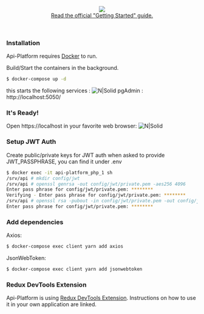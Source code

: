 <p align="center">
<img src="https://camo.githubusercontent.com/0c6b72c593f69a3d8bdac424b1152a73ef5b2e22/68747470733a2f2f6170692d706c6174666f726d2e636f6d2f6c6f676f2d323530783235302e706e67">
<br/>
<a href="https://api-platform.com/docs/distribution/">Read the official "Getting Started" guide.</a>
</p>
<br/>

### Installation

Api-Platform requires [Docker](https://www.docker.com/products/docker-desktop) to run.

Build/Start the containers in the background.

```sh
$ docker-compose up -d
```
this starts the following services :
![N|Solid](https://i.imgur.com/KsdNVpQ.jpg)
pgAdmin  : http://localhost:5050/

### It's Ready!
Open https://localhost in your favorite web browser:
![N|Solid](https://api-platform.com/static/03f362d88e4214426697883fa908fce5/8aaee/api-platform-2.5-welcome.png)

### Setup JWT Auth
Create public/private keys for JWT auth
when asked to provide JWT_PASSPHRASE, you can find it under .env
```sh
$ docker exec -it api-platform_php_1 sh
/srv/api # mkdir config/jwt
/srv/api # openssl genrsa -out config/jwt/private.pem -aes256 4096
Enter pass phrase for config/jwt/private.pem: ********
Verifying - Enter pass phrase for config/jwt/private.pem: ********
/srv/api # openssl rsa -pubout -in config/jwt/private.pem -out config/jwt/public.pem
Enter pass phrase for config/jwt/private.pem: ********
```

### Add dependencies

Axios:
```sh
$ docker-compose exec client yarn add axios
```

JsonWebToken:
```sh
$ docker-compose exec client yarn add jsonwebtoken
```

### Redux DevTools Extension

Api-Platform is using [Redux DevTools Extension](https://github.com/zalmoxisus/redux-devtools-extension/blob/master/README.md). Instructions on how to use it in your own application are linked.

